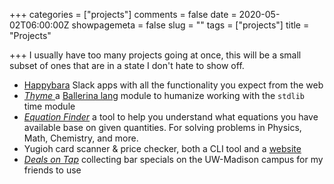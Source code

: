 +++
categories = ["projects"]
comments = false
date = 2020-05-02T06:00:00Z
showpagemeta = false
slug = ""
tags = ["projects"]
title = "Projects"

+++
I usually have too many projects going at once, this will be a small subset of ones that are in a state I don't hate to show off.

* [Happybara](https://happybara.io) Slack apps with all the functionality you expect from the web
* [_Thyme_ ](https://central.ballerina.io/i_dont_remember/thyme)a [Ballerina lang](https://ballerina.io/ "Ballerina Lang site") module to humanize working with the `stdlib` time module
* [_Equation Finder_](https://equation-finder.netlify.app/) a tool to help you understand what equations you have available base on given quantities. For solving problems in Physics, Math, Chemistry, and more. 
* Yugioh card scanner & price checker, both a CLI tool and a [website](https://yugiohprices.netlify.app/ "Yu-Gi-Oh Card Prices")
* [_Deals on Tap_](https://dealsontap.netlify.app/ "Deals on Tap: bar specials at UW-Madison") collecting bar specials on the UW-Madison campus for my friends to use